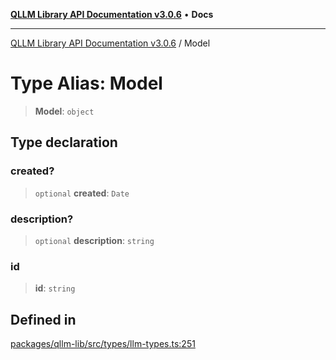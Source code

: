 [**QLLM Library API Documentation v3.0.6**](../README.md) • **Docs**

---

[QLLM Library API Documentation v3.0.6](../globals.md) / Model

# Type Alias: Model

> **Model**: `object`

## Type declaration

### created?

> `optional` **created**: `Date`

### description?

> `optional` **description**: `string`

### id

> **id**: `string`

## Defined in

[packages/qllm-lib/src/types/llm-types.ts:251](https://github.com/quantalogic/qllm/blob/b15a3aa4af263bce36ea091a0f29bf1255b95497/packages/qllm-lib/src/types/llm-types.ts#L251)
